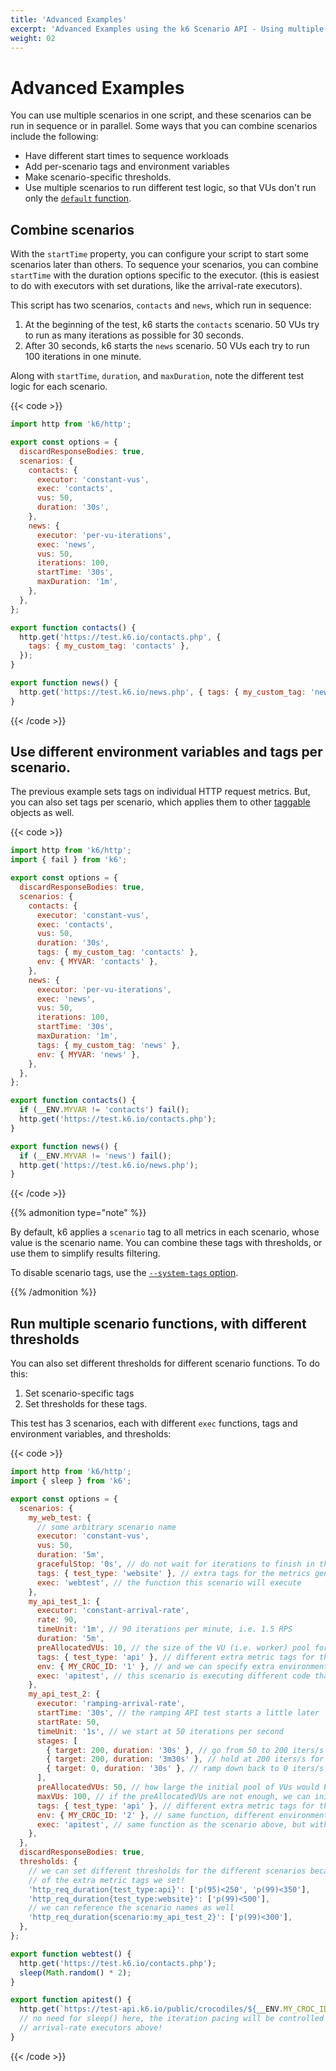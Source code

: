 ```yaml
---
title: 'Advanced Examples'
excerpt: 'Advanced Examples using the k6 Scenario API - Using multiple scenarios, different environment variables and tags per scenario.'
weight: 02
---
```


# Advanced Examples

You can use multiple scenarios in one script, and these scenarios can be run in sequence or in parallel.
Some ways that you can combine scenarios include the following:

- Have different start times to sequence workloads
- Add per-scenario tags and environment variables
- Make scenario-specific thresholds.
- Use multiple scenarios to run different test logic, so that VUs don't run only the [`default` function](https://grafana.com/docs/k6/<K6_VERSION>/using-k6/test-lifecycle).

## Combine scenarios

With the `startTime` property, you can configure your script to start some scenarios later than others.
To sequence your scenarios, you can combine `startTime` with the duration options specific to the executor.
(this is easiest to do with executors with set durations, like the arrival-rate executors).

This script has two scenarios, `contacts` and `news`, which run in sequence:

1. At the beginning of the test, k6 starts the `contacts` scenario. 50 VUs try to run as many iterations as possible for 30 seconds.
1. After 30 seconds, k6 starts the `news` scenario. 50 VUs each try to run 100 iterations in one minute.

Along with `startTime`, `duration`, and `maxDuration`, note the different test logic for each scenario.

{{< code >}}

```javascript
import http from 'k6/http';

export const options = {
  discardResponseBodies: true,
  scenarios: {
    contacts: {
      executor: 'constant-vus',
      exec: 'contacts',
      vus: 50,
      duration: '30s',
    },
    news: {
      executor: 'per-vu-iterations',
      exec: 'news',
      vus: 50,
      iterations: 100,
      startTime: '30s',
      maxDuration: '1m',
    },
  },
};

export function contacts() {
  http.get('https://test.k6.io/contacts.php', {
    tags: { my_custom_tag: 'contacts' },
  });
}

export function news() {
  http.get('https://test.k6.io/news.php', { tags: { my_custom_tag: 'news' } });
}
```

{{< /code >}}

## Use different environment variables and tags per scenario.

The previous example sets tags on individual HTTP request metrics.
But, you can also set tags per scenario, which applies them to other
[taggable](/using-k6/tags-and-groups#tags) objects as well.

{{< code >}}

```javascript
import http from 'k6/http';
import { fail } from 'k6';

export const options = {
  discardResponseBodies: true,
  scenarios: {
    contacts: {
      executor: 'constant-vus',
      exec: 'contacts',
      vus: 50,
      duration: '30s',
      tags: { my_custom_tag: 'contacts' },
      env: { MYVAR: 'contacts' },
    },
    news: {
      executor: 'per-vu-iterations',
      exec: 'news',
      vus: 50,
      iterations: 100,
      startTime: '30s',
      maxDuration: '1m',
      tags: { my_custom_tag: 'news' },
      env: { MYVAR: 'news' },
    },
  },
};

export function contacts() {
  if (__ENV.MYVAR != 'contacts') fail();
  http.get('https://test.k6.io/contacts.php');
}

export function news() {
  if (__ENV.MYVAR != 'news') fail();
  http.get('https://test.k6.io/news.php');
}
```

{{< /code >}}

{{% admonition type="note" %}}

By default, k6 applies a `scenario` tag to all metrics in each scenario, whose value is the scenario name.
You can combine these tags with thresholds, or use them to simplify results filtering.

To disable scenario tags, use the [`--system-tags` option](https://grafana.com/docs/k6/<K6_VERSION>/using-k6/k6-options#system-tags).

 {{% /admonition %}}

## Run multiple scenario functions, with different thresholds

You can also set different thresholds for different scenario functions.
To do this:

1. Set scenario-specific tags
1. Set thresholds for these tags.

This test has 3 scenarios, each with different `exec` functions, tags and environment variables, and thresholds:

{{< code >}}

```javascript
import http from 'k6/http';
import { sleep } from 'k6';

export const options = {
  scenarios: {
    my_web_test: {
      // some arbitrary scenario name
      executor: 'constant-vus',
      vus: 50,
      duration: '5m',
      gracefulStop: '0s', // do not wait for iterations to finish in the end
      tags: { test_type: 'website' }, // extra tags for the metrics generated by this scenario
      exec: 'webtest', // the function this scenario will execute
    },
    my_api_test_1: {
      executor: 'constant-arrival-rate',
      rate: 90,
      timeUnit: '1m', // 90 iterations per minute, i.e. 1.5 RPS
      duration: '5m',
      preAllocatedVUs: 10, // the size of the VU (i.e. worker) pool for this scenario
      tags: { test_type: 'api' }, // different extra metric tags for this scenario
      env: { MY_CROC_ID: '1' }, // and we can specify extra environment variables as well!
      exec: 'apitest', // this scenario is executing different code than the one above!
    },
    my_api_test_2: {
      executor: 'ramping-arrival-rate',
      startTime: '30s', // the ramping API test starts a little later
      startRate: 50,
      timeUnit: '1s', // we start at 50 iterations per second
      stages: [
        { target: 200, duration: '30s' }, // go from 50 to 200 iters/s in the first 30 seconds
        { target: 200, duration: '3m30s' }, // hold at 200 iters/s for 3.5 minutes
        { target: 0, duration: '30s' }, // ramp down back to 0 iters/s over the last 30 second
      ],
      preAllocatedVUs: 50, // how large the initial pool of VUs would be
      maxVUs: 100, // if the preAllocatedVUs are not enough, we can initialize more
      tags: { test_type: 'api' }, // different extra metric tags for this scenario
      env: { MY_CROC_ID: '2' }, // same function, different environment variables
      exec: 'apitest', // same function as the scenario above, but with different env vars
    },
  },
  discardResponseBodies: true,
  thresholds: {
    // we can set different thresholds for the different scenarios because
    // of the extra metric tags we set!
    'http_req_duration{test_type:api}': ['p(95)<250', 'p(99)<350'],
    'http_req_duration{test_type:website}': ['p(99)<500'],
    // we can reference the scenario names as well
    'http_req_duration{scenario:my_api_test_2}': ['p(99)<300'],
  },
};

export function webtest() {
  http.get('https://test.k6.io/contacts.php');
  sleep(Math.random() * 2);
}

export function apitest() {
  http.get(`https://test-api.k6.io/public/crocodiles/${__ENV.MY_CROC_ID}/`);
  // no need for sleep() here, the iteration pacing will be controlled by the
  // arrival-rate executors above!
}
```

{{< /code >}}
